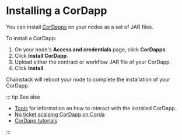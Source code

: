 # Installing a CorDapp

You can install [CorDapps](/blockchains/corda#cordapp) on your nodes as a set of JAR files.

To install a CorDapp:

1. On your node's **Access and credentials** page, click **CorDapps**.
2. Click **Install CorDapp**.
3. Upload either the contract or workflow JAR file of your CorDapp.
4. Click **Install**.

Chainstack will reboot your node to complete the installation of your CorDapp.

::: tip See also

* [Tools](/operations/corda/tools) for information on how to interact with the installed CorDapp.
* [No ticket scalping CorDapp on Corda](/tutorials/no-ticket-scalping-cordapp-on-corda)
* [CorDapp tutorials](https://docs.corda.net/tutorials-index.html)

:::
